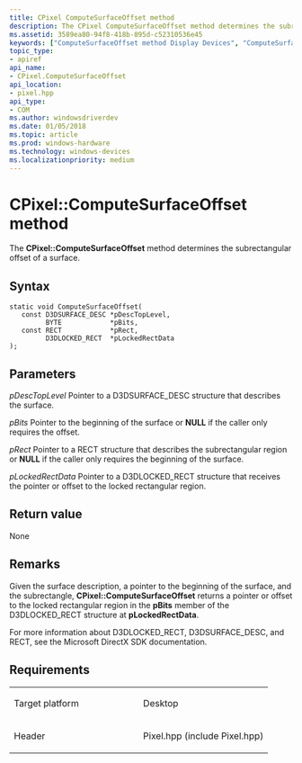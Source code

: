 ```yaml
---
title: CPixel ComputeSurfaceOffset method
description: The CPixel ComputeSurfaceOffset method determines the subrectangular offset of a surface.
ms.assetid: 3589ea80-94f8-418b-895d-c52310536e45
keywords: ["ComputeSurfaceOffset method Display Devices", "ComputeSurfaceOffset method Display Devices , CPixel interface", "CPixel interface Display Devices , ComputeSurfaceOffset method"]
topic_type:
- apiref
api_name:
- CPixel.ComputeSurfaceOffset
api_location:
- pixel.hpp
api_type:
- COM
ms.author: windowsdriverdev
ms.date: 01/05/2018
ms.topic: article
ms.prod: windows-hardware
ms.technology: windows-devices
ms.localizationpriority: medium
---
```


# CPixel::ComputeSurfaceOffset method


The **CPixel::ComputeSurfaceOffset** method determines the subrectangular offset of a surface.

Syntax
------

```ManagedCPlusPlus
static void ComputeSurfaceOffset(
   const D3DSURFACE_DESC *pDescTopLevel,
         BYTE            *pBits,
   const RECT            *pRect,
         D3DLOCKED_RECT  *pLockedRectData
);
```

Parameters
----------

*pDescTopLevel*
Pointer to a D3DSURFACE\_DESC structure that describes the surface.

*pBits*
Pointer to the beginning of the surface or **NULL** if the caller only requires the offset.

*pRect*
Pointer to a RECT structure that describes the subrectangular region or **NULL** if the caller only requires the beginning of the surface.

*pLockedRectData*
Pointer to a D3DLOCKED\_RECT structure that receives the pointer or offset to the locked rectangular region.

Return value
------------

None

Remarks
-------

Given the surface description, a pointer to the beginning of the surface, and the subrectangle, **CPixel::ComputeSurfaceOffset** returns a pointer or offset to the locked rectangular region in the **pBits** member of the D3DLOCKED\_RECT structure at **pLockedRectData**.

For more information about D3DLOCKED\_RECT, D3DSURFACE\_DESC, and RECT, see the Microsoft DirectX SDK documentation.

Requirements
------------

<table>
<colgroup>
<col width="50%" />
<col width="50%" />
</colgroup>
<tbody>
<tr class="odd">
<td align="left"><p>Target platform</p></td>
<td align="left">Desktop</td>
</tr>
<tr class="even">
<td align="left"><p>Header</p></td>
<td align="left">Pixel.hpp (include Pixel.hpp)</td>
</tr>
</tbody>
</table>

 

 





